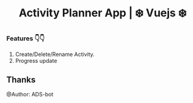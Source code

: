 # <p  align="center">Activity Planner App | ❄️ Vuejs ❄️ </p>
  
### Features 👇👇
1. Create/Delete/Rename Activity.
2. Progress update

## Thanks
@Author: ADS-bot
